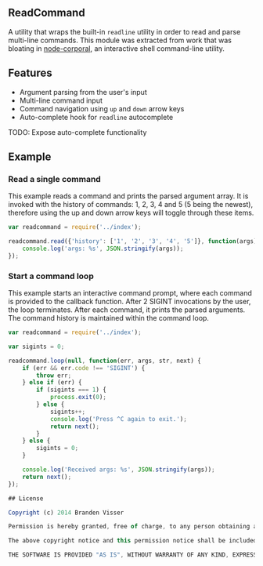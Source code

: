 
## ReadCommand

A utility that wraps the built-in `readline` utility in order to read and parse multi-line commands. This module was extracted from work that was bloating in [node-corporal](https://github.com/mrvisser/node-corporal), an interactive shell command-line utility.

## Features

* Argument parsing from the user's input
* Multi-line command input
* Command navigation using `up` and `down` arrow keys
* Auto-complete hook for `readline` autocomplete

TODO: Expose auto-complete functionality

## Example

### Read a single command

This example reads a command and prints the parsed argument array. It is invoked with the history of commands: 1, 2, 3, 4 and 5 (5 being the newest), therefore using the up and down arrow keys will toggle through these items.

```javascript
var readcommand = require('../index');

readcommand.read({'history': ['1', '2', '3', '4', '5']}, function(args) {
    console.log('args: %s', JSON.stringify(args));
});
```

### Start a command loop

This example starts an interactive command prompt, where each command is provided to the callback function. After 2 SIGINT invocations by the user, the loop terminates. After each command, it prints the parsed arguments. The command history is maintained within the command loop.

```javascript
var readcommand = require('../index');

var sigints = 0;

readcommand.loop(null, function(err, args, str, next) {
    if (err && err.code !== 'SIGINT') {
        throw err;
    } else if (err) {
        if (sigints === 1) {
            process.exit(0);
        } else {
            sigints++;
            console.log('Press ^C again to exit.');
            return next();
        }
    } else {
        sigints = 0;
    }

    console.log('Received args: %s', JSON.stringify(args));
    return next();
});

## License

Copyright (c) 2014 Branden Visser

Permission is hereby granted, free of charge, to any person obtaining a copy of this software and associated documentation files (the "Software"), to deal in the Software without restriction, including without limitation the rights to use, copy, modify, merge, publish, distribute, sublicense, and/or sell copies of the Software, and to permit persons to whom the Software is furnished to do so, subject to the following conditions:

The above copyright notice and this permission notice shall be included in all copies or substantial portions of the Software.

THE SOFTWARE IS PROVIDED "AS IS", WITHOUT WARRANTY OF ANY KIND, EXPRESS OR IMPLIED, INCLUDING BUT NOT LIMITED TO THE WARRANTIES OF MERCHANTABILITY, FITNESS FOR A PARTICULAR PURPOSE AND NONINFRINGEMENT. IN NO EVENT SHALL THE AUTHORS OR COPYRIGHT HOLDERS BE LIABLE FOR ANY CLAIM, DAMAGES OR OTHER LIABILITY, WHETHER IN AN ACTION OF CONTRACT, TORT OR OTHERWISE, ARISING FROM, OUT OF OR IN CONNECTION WITH THE SOFTWARE OR THE USE OR OTHER DEALINGS IN THE SOFTWARE.
